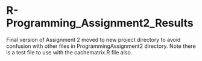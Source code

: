 R-Programming_Assignment2_Results
=================================
Final version of Assignment 2 moved to new project directory to avoid 
confusion with other files in ProgrammingAssignment2 directory. Note 
there is a test file to use with the cachematrix.R file also.
